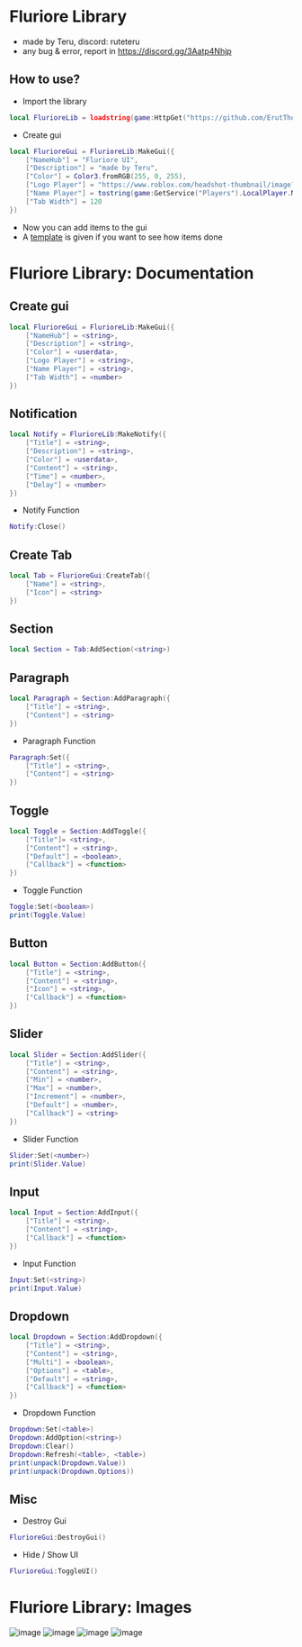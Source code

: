 # Fluriore Library
- made by Teru, discord: ruteteru
- any bug & error, report in https://discord.gg/3Aatp4Nhjp 
## How to use?
- Import the library
```lua
local FlurioreLib = loadstring(game:HttpGet("https://github.com/ErutTheTeru/uilibrary/blob/main/Fluriore%20Lib/Source.lua?raw=true"))()
```
- Create gui
```lua
local FlurioreGui = FlurioreLib:MakeGui({
	["NameHub"] = "Fluriore UI",
	["Description"] = "made by Teru",
	["Color"] = Color3.fromRGB(255, 0, 255),
	["Logo Player"] = "https://www.roblox.com/headshot-thumbnail/image?userId="..game:GetService("Players").LocalPlayer.UserId .."&width=420&height=420&format=png",
	["Name Player"] = tostring(game:GetService("Players").LocalPlayer.Name),
	["Tab Width"] = 120
})
```
- Now you can add items to the gui
- A [template](Example.lua) is given if you want to see how items done
# Fluriore Library: Documentation
## Create gui
```lua
local FlurioreGui = FlurioreLib:MakeGui({
	["NameHub"] = <string>,
	["Description"] = <string>,
	["Color"] = <userdata>,
	["Logo Player"] = <string>,
	["Name Player"] = <string>,
	["Tab Width"] = <number>
})
```
## Notification
```lua
local Notify = FlurioreLib:MakeNotify({
	["Title"] = <string>,
	["Description"] = <string>,
	["Color"] = <userdata>,
	["Content"] = <string>,
	["Time"] = <number>,
	["Delay"] = <number>
})
```
- Notify Function
```lua
Notify:Close()
```
## Create Tab
```lua
local Tab = FlurioreGui:CreateTab({
	["Name"] = <string>,
	["Icon"] = <string>
})
```
## Section
```lua
local Section = Tab:AddSection(<string>)
```
## Paragraph
```lua
local Paragraph = Section:AddParagraph({
	["Title"] = <string>,
	["Content"] = <string>
})
```
- Paragraph Function
```lua
Paragraph:Set({
	["Title"] = <string>,
	["Content"] = <string>
})
```
## Toggle
```lua
local Toggle = Section:AddToggle({
	["Title"]= <string>,
	["Content"] = <string>,
	["Default"] = <boolean>,
	["Callback"] = <function>
})
```
- Toggle Function
```lua
Toggle:Set(<boolean>)
print(Toggle.Value)
```
## Button
```lua
local Button = Section:AddButton({
	["Title"] = <string>,
	["Content"] = <string>,
	["Icon"] = <string>,
	["Callback"] = <function>
})
```
## Slider
```lua
local Slider = Section:AddSlider({
	["Title"] = <string>,
	["Content"] = <string>,
	["Min"] = <number>,
	["Max"] = <number>,
	["Increment"] = <number>,
	["Default"] = <number>,
	["Callback"] = <string>
})
```
- Slider Function
```lua
Slider:Set(<number>)
print(Slider.Value)
```
## Input
```lua
local Input = Section:AddInput({
	["Title"] = <string>,
	["Content"] = <string>,
	["Callback"] = <function>
})
```
- Input Function
```lua
Input:Set(<string>)
print(Input.Value)
```
## Dropdown
```lua
local Dropdown = Section:AddDropdown({
	["Title"] = <string>,
	["Content"] = <string>,
	["Multi"] = <boolean>,
	["Options"] = <table>,
	["Default"] = <string>,
	["Callback"] = <function>
})
```
- Dropdown Function
```lua
Dropdown:Set(<table>)
Dropdown:AddOption(<string>)
Dropdown:Clear()
Dropdown:Refresh(<table>, <table>)
print(unpack(Dropdown.Value))
print(unpack(Dropdown.Options))
```
## Misc
- Destroy Gui
```lua
FlurioreGui:DestroyGui()
```
- Hide / Show UI
```lua
FlurioreGui:ToggleUI()
```
# Fluriore Library: Images
![image](https://github.com/ErutTheTeru/uilibrary/assets/143543521/994ad756-7531-4e72-93fd-d8a24e55961f)
![image](https://github.com/ErutTheTeru/uilibrary/assets/143543521/2377fa90-7860-4f9e-945e-fd0c5943c3af)
![image](https://github.com/ErutTheTeru/uilibrary/assets/143543521/60e9a3f3-bcb0-4b36-9a0e-5006a24175fc)
![image](https://github.com/ErutTheTeru/uilibrary/assets/143543521/efe61b3c-2c24-4cb2-98c9-9ebbdd85bbc0)
